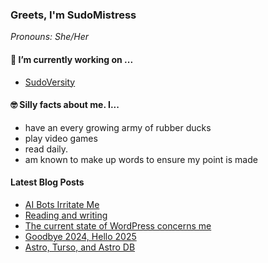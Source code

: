 ### Greets, I'm SudoMistress

_Pronouns: She/Her_

#### 🔭 I’m currently working on ...

- [SudoVersity](https://www.sudoversity.fyi)


#### 🤓 Silly facts about me. I...

- have an every growing army of rubber ducks
- play video games
- read daily.
- am known to make up words to ensure my point is made

#### Latest Blog Posts

<!-- BLOG-POST-LIST:START -->
- [AI Bots Irritate Me](https://www.sudoversity.fyi/posts/undefined/)
- [Reading and writing](https://www.sudoversity.fyi/posts/undefined/)
- [The current state of WordPress concerns me](https://www.sudoversity.fyi/posts/undefined/)
- [Goodbye 2024, Hello 2025](https://www.sudoversity.fyi/posts/undefined/)
- [Astro, Turso, and Astro DB](https://www.sudoversity.fyi/posts/undefined/)
<!-- BLOG-POST-LIST:END -->
